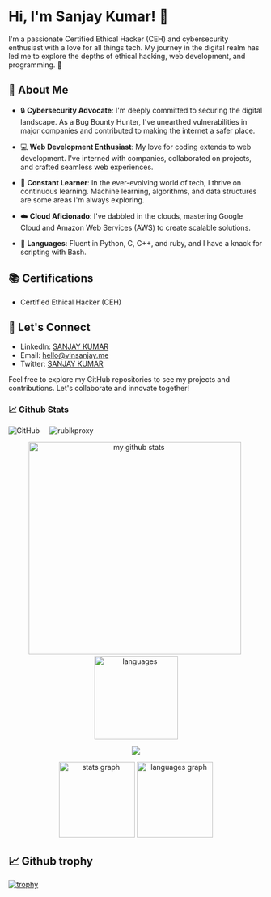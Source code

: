 # Hi, I'm Sanjay Kumar! 👋
<!-- Your Introduction -->
I'm a passionate Certified Ethical Hacker (CEH) and cybersecurity enthusiast with a love for all things tech. My journey in the digital realm has led me to explore the depths of ethical hacking, web development, and programming. 🚀

## 🚀 About Me

- 🔒 **Cybersecurity Advocate**: I'm deeply committed to securing the digital landscape. As a Bug Bounty Hunter, I've unearthed vulnerabilities in major companies and contributed to making the internet a safer place.

- 💻 **Web Development Enthusiast**: My love for coding extends to web development. I've interned with companies, collaborated on projects, and crafted seamless web experiences.

- 🧠 **Constant Learner**: In the ever-evolving world of tech, I thrive on continuous learning. Machine learning, algorithms, and data structures are some areas I'm always exploring.

- ☁️ **Cloud Aficionado**: I've dabbled in the clouds, mastering Google Cloud and Amazon Web Services (AWS) to create scalable solutions.

- 💬 **Languages**: Fluent in Python, C, C++, and ruby, and I have a knack for scripting with Bash.

## 📚 Certifications

- Certified Ethical Hacker (CEH) 

## 📢 Let's Connect

- LinkedIn: [SANJAY KUMAR](https://www.linkedin.com/in/rubikproxy)
- Email: [hello@vinsanjay.me](mailto:hello@vinsanjay.me)
- Twitter: [SANJAY KUMAR](https://twitter.com/rubikproxy)

Feel free to explore my GitHub repositories to see my projects and contributions. Let's collaborate and innovate together!
### 📈 Github Stats
<!-- status codes -->
<p>
<img alt="GitHub" src="https://img.shields.io/badge/dynamic/json?logo=github&label=Github%20followers&query=%24.data.totalSubs&url=https%3A%2F%2Fapi.spencerwoo.com%2Fsubstats%2F%3Fsource%3Dgithub%26queryKey%3Drubikproxy">
</a>
&nbsp; &nbsp;
<img src="https://komarev.com/ghpvc/?username=rubikproxy" alt="rubikproxy"/>
</p>
  
<p align="center">
<img src="https://github-readme-stats.vercel.app/api?username=rubikproxy&show_icons=true&theme=tokyonight" alt="my github stats" width="420"/>&nbsp;
<img src="https://github-readme-stats.vercel.app/api/top-langs/?username=rubikproxy&layout=compact&theme=tokyonight" alt="languages" height="165">
</p>

<p align=center>
<img src="https://github-readme-streak-stats.herokuapp.com?user=rubikproxy&theme=tokyonight&date_format=M%20j%5B%2C%20Y%5D"></img>
</p>
<div align="center">
  <img src="https://github-readme-stats.vercel.app/api?hide_title=false&hide_rank=false&show_icons=true&include_all_commits=true&count_private=true&disable_animations=false&theme=dracula&locale=en&hide_border=true&username=rubikproxy" height="150" alt="stats graph"  />
  <img src="https://github-readme-stats.vercel.app/api/top-langs?locale=en&hide_title=false&layout=compact&card_width=320&langs_count=5&theme=dracula&hide_border=true&username=rubikproxy" height="150" alt="languages graph"  />
</div>

## 📈 Github trophy
[![trophy](https://github-profile-trophy.vercel.app/?username=gokulapap&theme=onedark&row=1&margin-w=2&margin-h=2)](https://github.com/gokulapap)
